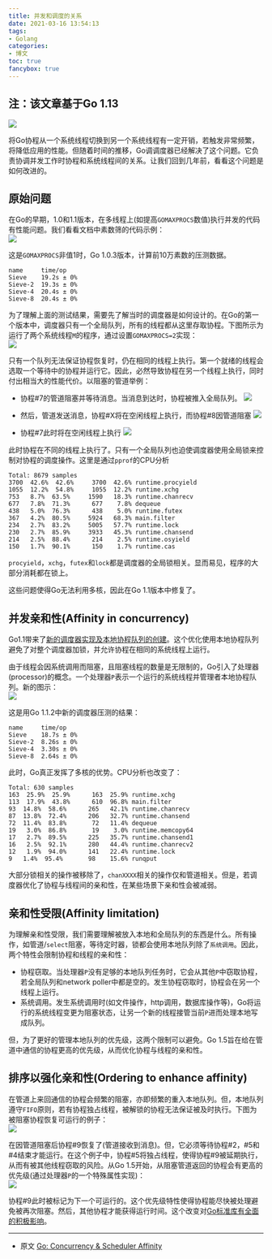 ```yaml
---
title: 并发和调度的关系
date: 2021-03-16 13:54:13
tags: 
- Golang
categories: 
- 博文
toc: true
fancybox: true
---
```

注：该文章基于Go 1.13
---
![](/images/golang/a_journey_with_go/cocurrency_scheduler_01.png)

将Go协程从一个系统线程切换到另一个系统线程有一定开销，若触发非常频繁，将降低应用的性能。但随着时间的推移，Go调调度器已经解决了这个问题。它负责协调并发工作时协程和系统线程间的关系。让我们回到几年前，看看这个问题是如何改进的。

## 原始问题
在Go的早期，1.0和1.1版本，在多线程上(如提高`GOMAXPROCS`数值)执行并发的代码有性能问题。我们看看文档中素数筛的代码示例：   
![](/images/golang/a_journey_with_go/cocurrency_scheduler_02.png)

这是`GOMAXPROCS`非值1时，Go 1.0.3版本，计算前10万素数的压测数据。   
```
name     time/op
Sieve    19.2s ± 0%
Sieve-2  19.3s ± 0%
Sieve-4  20.4s ± 0%
Sieve-8  20.4s ± 0%
```

为了理解上面的测试结果，需要先了解当时的调度器是如何设计的。在Go的第一个版本中，调度器只有一个全局队列，所有的线程都从这里存取协程。下图所示为运行了两个系统线程`M`的程序，通过设置`GOMAXPROCS=2`实现：   
![](/images/golang/a_journey_with_go/cocurrency_scheduler_03.png)

只有一个队列无法保证协程恢复时，仍在相同的线程上执行。第一个就绪的线程会选取一个等待中的协程并运行它。因此，必然导致协程在另一个线程上执行，同时付出相当大的性能代价。以阻塞的管道举例：
- 协程#7的管道阻塞并等待消息。当消息到达时，协程被推入全局队列。
![](/images/golang/a_journey_with_go/cocurrency_scheduler_04.png)

- 然后，管道发送消息，协程#X将在空闲线程上执行，而协程#8因管道阻塞
![](/images/golang/a_journey_with_go/cocurrency_scheduler_05.png)

- 协程#7此时将在空闲线程上执行
![](/images/golang/a_journey_with_go/cocurrency_scheduler_06.png)

此时协程在不同的线程上执行了。只有一个全局队列也迫使调度器使用全局锁来控制对协程的调度操作。这里是通过`pprof`的CPU分析
```
Total: 8679 samples
3700  42.6%  42.6%     3700  42.6% runtime.procyield
1055  12.2%  54.8%     1055  12.2% runtime.xchg
753   8.7%  63.5%     1590   18.3% runtime.chanrecv
677   7.8%  71.3%      677    7.8% dequeue
438   5.0%  76.3%      438    5.0% runtime.futex
367   4.2%  80.5%     5924   68.3% main.filter
234   2.7%  83.2%     5005   57.7% runtime.lock
230   2.7%  85.9%     3933   45.3% runtime.chansend
214   2.5%  88.4%      214    2.5% runtime.osyield
150   1.7%  90.1%      150    1.7% runtime.cas
```

`procyield`，`xchg`，`futex`和`lock`都是调度器的全局锁相关。显而易见，程序的大部分消耗都在锁上。

这些问题使得Go无法利用多核，因此在Go 1.1版本中修复了。

## 并发亲和性(Affinity in concurrency)
Go1.1带来了[新的调度器实现及本地协程队列的创建](https://docs.google.com/document/d/1TTj4T2JO42uD5ID9e89oa0sLKhJYD0Y_kqxDv3I3XMw/edit?pli=1)。这个优化使用本地协程队列避免了对整个调度器加锁，并允许协程在相同的系统线程上运行。

由于线程会因系统调用而阻塞，且阻塞线程的数量是无限制的，Go引入了处理器(processor)的概念。一个处理器`P`表示一个运行的系统线程并管理者本地协程队列。新的图示：   
![](/images/golang/a_journey_with_go/cocurrency_scheduler_07.png)

这是用Go 1.1.2中新的调度器压测的结果：
```
name     time/op
Sieve    18.7s ± 0%
Sieve-2  8.26s ± 0%
Sieve-4  3.30s ± 0%
Sieve-8  2.64s ± 0%
```

此时，Go真正发挥了多核的优势。CPU分析也改变了：
```
Total: 630 samples
163  25.9%  25.9%      163  25.9% runtime.xchg
113  17.9%  43.8%      610  96.8% main.filter
93  14.8%  58.6%      265   42.1% runtime.chanrecv
87  13.8%  72.4%      206   32.7% runtime.chansend
72  11.4%  83.8%       72   11.4% dequeue
19   3.0%  86.8%       19    3.0% runtime.memcopy64
17   2.7%  89.5%      225   35.7% runtime.chansend1
16   2.5%  92.1%      280   44.4% runtime.chanrecv2
12   1.9%  94.0%      141   22.4% runtime.lock
9   1.4%  95.4%       98    15.6% runqput
```

大部分锁相关的操作被移除了，`chanXXXX`相关的操作仅和管道相关。但是，若调度器优化了协程与线程间的亲和性，在某些场景下亲和性会被减弱。

## 亲和性受限(Affinity limitation)
为理解亲和性受限，我们需要理解被放入本地和全局队列的东西是什么。所有操作，如管道/`select`阻塞，等待定时器，锁都会使用本地队列除了`系统调用`。因此，两个特性会限制协程和线程的亲和性：
- 协程窃取。当处理器`P`没有足够的本地队列任务时，它会从其他`P`中窃取协程，若全局队列和network poller中都是空的。发生协程窃取时，协程会在另一个线程上运行。
- 系统调用。发生系统调用时(如文件操作，http调用，数据库操作等)，Go将运行的系统线程变更为阻塞状态，让另一个新的线程接管当前`P`进而处理本地写成队列。

但，为了更好的管理本地队列的优先级，这两个限制可以避免。Go 1.5旨在给在管道中通信的协程更高的优先级，从而优化协程与线程的亲和性。

## 排序以强化亲和性(Ordering to enhance affinity)
在管道上来回通信的协程会频繁的阻塞，亦即频繁的重入本地队列。但，本地队列遵守`FIFO`原则，若有协程独占线程，被解锁的协程无法保证被及时执行。下图为被阻塞协程恢复可运行的例子：   
![](/images/golang/a_journey_with_go/cocurrency_scheduler_08.png)

在因管道阻塞后协程#9恢复了(管道接收到消息)。但，它必须等待协程#2，#5和#4结束才能运行。在这个例子中，协程#5将独占线程，使得协程#9被延期执行，从而有被其他线程窃取的风险。从Go 1.5开始，从阻塞管道返回的协程会有更高的优先级(通过处理器`P`的一个特殊属性实现)：   
![](/images/golang/a_journey_with_go/cocurrency_scheduler_09.png)

协程#9此时被标记为下一个可运行的。这个优先级特性使得协程能尽快被处理避免被再次阻塞。然后，其他协程才能获得运行时间。这个改变对[Go标准库有全面的积极影响](https://github.com/golang/go/commit/e870f06c3f49ed63960a2575e330c2c75fc54a34)。

---
- 原文 [Go: Concurrency & Scheduler Affinity](https://medium.com/a-journey-with-go/go-concurrency-scheduler-affinity-3b678f490488)
